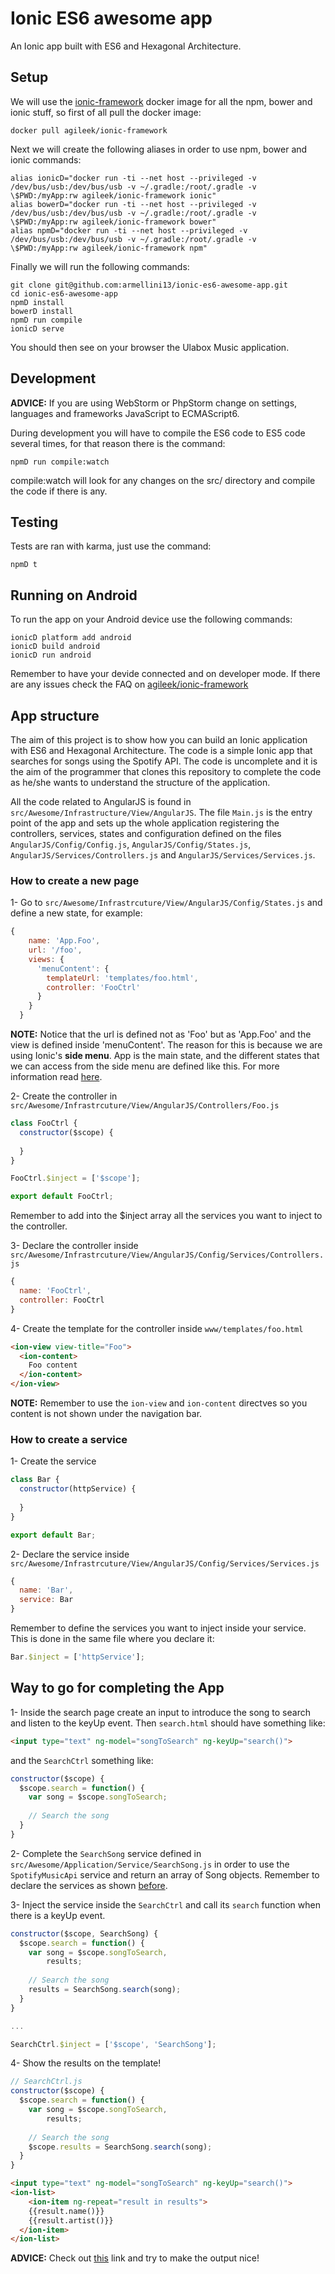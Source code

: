 # Ionic ES6 awesome app
An Ionic app built with ES6 and Hexagonal Architecture.

## Setup
We will use the [ionic-framework](https://hub.docker.com/r/agileek/ionic-framework/) docker image for all the npm, bower and ionic stuff, so
first of all pull the docker image:

```
docker pull agileek/ionic-framework
```

Next we will create the following aliases in order to use npm, bower and ionic commands:

```
alias ionicD="docker run -ti --net host --privileged -v /dev/bus/usb:/dev/bus/usb -v ~/.gradle:/root/.gradle -v \$PWD:/myApp:rw agileek/ionic-framework ionic"
alias bowerD="docker run -ti --net host --privileged -v /dev/bus/usb:/dev/bus/usb -v ~/.gradle:/root/.gradle -v \$PWD:/myApp:rw agileek/ionic-framework bower"
alias npmD="docker run -ti --net host --privileged -v /dev/bus/usb:/dev/bus/usb -v ~/.gradle:/root/.gradle -v \$PWD:/myApp:rw agileek/ionic-framework npm"
```

Finally we will run the following commands:

```
git clone git@github.com:armellini13/ionic-es6-awesome-app.git
cd ionic-es6-awesome-app
npmD install
bowerD install
npmD run compile
ionicD serve
```

You should then see on your browser the Ulabox Music application.

## Development
**ADVICE:** If you are using WebStorm or PhpStorm change on settings, languages and frameworks JavaScript to ECMAScript6.

During development you will have to compile the ES6 code to ES5 code several times, for that reason there is the command:

```
npmD run compile:watch
```

compile:watch will look for any changes on the src/ directory and compile the code if there is any.

## Testing
Tests are ran with karma, just use the command:

```
npmD t
```

## Running on Android
To run the app on your Android device use the following commands:

```
ionicD platform add android
ionicD build android
ionicD run android
```

Remember to have your devide connected and on developer mode. If there are any issues check the FAQ on [agileek/ionic-framework](https://hub.docker.com/r/agileek/ionic-framework/)

## App structure
The aim of this project is to show how you can build an Ionic application with ES6 and Hexagonal Architecture. The code is
a simple Ionic app that searches for songs using the Spotify API. The code is uncomplete and it is the aim of the programmer
that clones this repository to complete the code as he/she wants to understand the structure of the application.

All the code related to AngularJS is found in `src/Awesome/Infrastructure/View/AngularJS`. The file `Main.js` is the entry point of the
app and sets up the whole application registering the controllers, services, states and configuration defined on the files
`AngularJS/Config/Config.js`, `AngularJS/Config/States.js`, `AngularJS/Services/Controllers.js` and `AngularJS/Services/Services.js`.

### How to create a new page
1- Go to `src/Awesome/Infrastrcuture/View/AngularJS/Config/States.js` and define a new state, for example:

```javascript
{
    name: 'App.Foo',
    url: '/foo',
    views: {
      'menuContent': {
        templateUrl: 'templates/foo.html',
        controller: 'FooCtrl'
      }
    }
  }
```

**NOTE:** Notice that the url is defined not as 'Foo' but as 'App.Foo' and the view is defined inside 'menuContent'. The reason
for this is because we are using Ionic's **side menu**. App is the main state, and the different states that we can access from 
the side menu are defined like this. For more information read [here](http://ionicframework.com/docs/api/directive/ionSideMenus/).

2- Create the controller in `src/Awesome/Infrastrcuture/View/AngularJS/Controllers/Foo.js`

```javascript
class FooCtrl {
  constructor($scope) {
    
  }
}

FooCtrl.$inject = ['$scope'];

export default FooCtrl;
```

Remember to add into the $inject array all the services you want to inject to the controller.

3- Declare the controller inside `src/Awesome/Infrastrcuture/View/AngularJS/Config/Services/Controllers.js`
```javascript
{
  name: 'FooCtrl',
  controller: FooCtrl
}
```

4- Create the template for the controller inside `www/templates/foo.html`
```html
<ion-view view-title="Foo">
  <ion-content>
    Foo content
  </ion-content>
</ion-view>
```

**NOTE:** Remember to use the `ion-view` and `ion-content` directves so you content is not shown under the navigation bar.

### How to create a service
1- Create the service
```javascript
class Bar {
  constructor(httpService) {
    
  }
}

export default Bar;
```
2- Declare the service inside `src/Awesome/Infrastrcuture/View/AngularJS/Config/Services/Services.js`
```javascript
{
  name: 'Bar',
  service: Bar
}
```

Remember to define the services you want to inject inside your service. This is done in the same file where you declare it:
```javascript
Bar.$inject = ['httpService'];
```

## Way to go for completing the App
1- Inside the search page create an input to introduce the song to search and listen to the keyUp event. Then 
`search.html` should have something like: 
```html
<input type="text" ng-model="songToSearch" ng-keyUp="search()">
```

and the `SearchCtrl` something like:
```javascript
constructor($scope) {
  $scope.search = function() {
    var song = $scope.songToSearch;
    
    // Search the song
  }
}
```

2- Complete the `SearchSong` service defined in `src/Awesome/Application/Service/SearchSong.js` in order to use the `SpotifyMusicApi`
service and return an array of Song objects. Remember to declare the services as shown [before]().

3- Inject the service inside the `SearchCtrl` and call its `search` function when there is a keyUp event.

```javascript
constructor($scope, SearchSong) {
  $scope.search = function() {
    var song = $scope.songToSearch,
        results;
    
    // Search the song
    results = SearchSong.search(song);
  }
}

...

SearchCtrl.$inject = ['$scope', 'SearchSong'];
```
4- Show the results on the template!

```javascript
// SearchCtrl.js
constructor($scope) {
  $scope.search = function() {
    var song = $scope.songToSearch,
        results;
    
    // Search the song
    $scope.results = SearchSong.search(song);
  }
}
```

```html
<input type="text" ng-model="songToSearch" ng-keyUp="search()">
<ion-list>
    <ion-item ng-repeat="result in results">
    {{result.name()}}
    {{result.artist()}}
  </ion-item>
</ion-list>
```

**ADVICE:** Check out [this](http://ionicframework.com/docs/components/#item-avatars) link and try to make the output nice!
